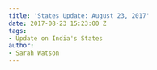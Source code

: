 ```yaml
---
title: 'States Update: August 23, 2017'
date: 2017-08-23 15:23:00 Z
tags:
- Update on India's States
author:
- Sarah Watson
---
```


